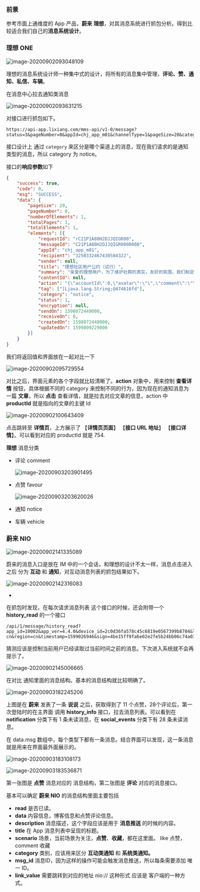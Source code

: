 ### 前景

参考市面上通维度的 App 产品，**蔚来** **理想**，对其消息系统进行抓包分析。得到比较适合我们自己的**消息系统设计**。



### **理想 ONE**

![image-20200902093048109](../.vuepress/public/image-20200902093048109.png)

理想的消息系统设计师一种集中式的设计，将所有的消息集中管理，**评论、赞、通知、私信、车辆**。



在消息中心拉去通知类消息

![image-20200902093631215](../.vuepress/public/image-20200902093631215.png)

对接口进行抓包如下。

```
https://api-app.lixiang.com/mms-api/v1-0/message?status=3&pageNumber=0&appId=chj_app_m01&channelType=1&pageSize=20&category=notice
```

接口设计上 通过 `category` 来区分是哪个渠道上的消息，现在我们请求的是通知 类型的消息，所以 category 为 notice。



接口的**响应参数**如下

```json
{
	"success": true,
	"code": 0,
	"msg": "SUCCESS",
	"data": {
		"pageSize": 20,
		"pageNumber": 0,
		"numberOfElements": 1,
		"totalPages": 1,
		"totalElements": 1,
		"elements": [{
			"requestId": "rC21P1A80H2DJJQIGR00",
			"messageId": "C21P1A80H2DJJQIGR0000000",
			"appId": "chj_app_m01",
			"recipient": "3250332467430584322",
			"sender": null,
			"title": "理想社区用户公约（试行）",
			"summary": "亲爱的理想用户，为了维护社群的真实，友好的氛围，我们制定了理想的社群规范。",
			"contentId": null,
			"action": "{\"accountId\":0,\"avatar\":\"\",\"comment\":\"\",\"commentId\":0,\"commentType\":1,\"createTime\":1598072448536,\"level\":1,\"messageType\":\"notice\",\"nickName\":\"\",\"productId\":754,\"surfacePlot\":\"https://p.ampmake.com/lixiangzhizao_app/pc_push_system/787334842102195.jpg\",\"type\":1}",
			"tag": ["[Ljava.lang.String;@474616fd"],
			"category": "notice",
			"status": 1,
			"encryption": null,
			"sendOn": 1598072449000,
			"receiveOn": 0,
			"createdOn": 1598072448000,
			"updatedOn": 1599009229000
		}]
	}
}
```



我们将返回值和界面放在一起对比一下

![image-20200902095729554](../.vuepress/public/image-20200902095729554.png)

对比之后，界面元素的各个字段就比较清晰了。**action** 对象中，用来控制 **查看详情** 按钮，具体根据不同的 category 来控制不同的行为，因为现在的通知消息为一篇 **文章**，所以 **点击** 查看详情，就是拉去对应文章的信息，action  中 **productId** 就是指向的文章的主键 Id

![image-20200902100643409](../.vuepress/public/image-20200902100643409.png)

点击跳转至 **详情页**，上方展示了 【**详情页页面**】 【**接口 URL 地址**】 【**接口详情**】。可以看到对应的 productId 就是 754.



**理想** 消息分类

- 评论 comment 

  ![image-20200903203901495](../.vuepress/public/image-20200903203901495.png)

- 点赞 favour

  <img src="../.vuepress/public/image-20200903203620026.png" alt="image-20200903203620026"  />

- 通知 notice 

- 车辆 vehicle



### **蔚来 NIO**

![image-20200902141335089](../.vuepress/public/image-20200902141335089.png)

蔚来的消息入口是放在 IM 中的一个会话，和理想的设计不太一样，消息点击进入之后 分为 **互动** 和 **通知**，对互动消息列表的抓包结果如下。

![image-20200902142316083](../.vuepress/public/image-20200902142316083.png)

- 



在抓包时发现，在每次请求消息列表 这个接口的时候，还会附带一个 **history_read** 的一个接口

```
/api/1/message/history_read?app_id=10002&app_ver=4.4.0&device_id=2c0d36fa578c45c6819e0567399b8704&lang=zh-cn&region=cn&timestamp=1599026946&sign=4be15ff9fa6e02e2fe5b24bb06c74a03
```

猜测应该是控制当前用户已经读取过当前时间之前的消息。下次进入系统就不会再提示了。

![image-20200902145006665](../.vuepress/public/image-20200902145006665.png)

在对比 通知里面的消息结构。基本的消息结构就比较明确了。



![image-20200903182245206](../.vuepress/public/image-20200903182245206.png)

上图是在 **蔚来** 发表了一条 **说说** 之后，获取得到了 11 个点赞，28个评论后，第一次登陆时的在主界面 调用 **history_info** 接口，拉去消息列表。可以看到在 **notification** 分类下有 1 条未读消息，在 **social_events** 分类下有 28 条未读消息。

在 data.msg 数组中，每个类型下都有一条消息。结合界面可以发现，这一条消息就是用来在界面最外面展示的。

![image-20200903183108173](../.vuepress/public/image-20200903183108173.png)

![image-20200903183536871](../.vuepress/public/image-20200903183536871.png)

第一张图是 **点赞** 消息对应的 消息结构，第二张图是 **评论** 对应的消息接口。

基本可以确定 **蔚来 NIO** 的消息结构里面主要包括

- **read** 是否已读。
- **data** 内容信息，博客信息和点赞评论信息。
- **description** 消息描述，这个字段应该是用于 **消息推送** 的时候的内容。
- **title** 在 App 消息列表中呈现的标题。
- **scenario** 场景，当前场景为关注，**点赞**、**收藏**，都在这里面。 like 点赞，comment 收藏
- **category** 类别，应该用来区分 **互动类通知** 和 **系统类通知。**
- **msg_id** 消息ID，因为这样的操作可能会触发消息推送，所以每条需要添加 唯一 ID。
- **link_value** 需要跳转到对应的地址 nio:// 这种形式 应该是 客户端的一种方式。